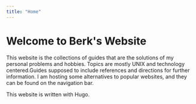 ```yaml
---
title: "Home"
---
```


# Welcome to Berk's Website
This website is the collections of guides that are the solutions of my personal
problems and hobbies. Topics are mostly UNIX and technology centered.Guides
supposed to include references and directions for further information. I am
hosting some alternatives to popular websites, and they can be found on the
navigation bar.


This website is written with Hugo.

